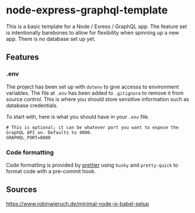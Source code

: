 # node-express-graphql-template

This is a basic template for a Node / Exress / GraphQL app. The feature set is intentionally barebones to allow for flexibility when spinning up a new app. There is no database set up yet.

## Features

### .env

The project has been set up with `dotenv` to give accesss to environment variables. The file at `.env` has been added to `.gitignore` to remove it from source control. This is where you should store sensitive information such as database credentials.

To start with, here is what you should have in your `.env` file.

```
# This is optional; it can be whatever port you want to expose the GraphQL API on. Defaults to 4000.
GRAPHQL_PORT=8000
```

### Code formatting

Code formatting is provided by [prettier](https://prettier.io) using `husky` and `pretty-quick` to format code with a pre-commit hook.

## Sources

https://www.robinwieruch.de/minimal-node-js-babel-setup


